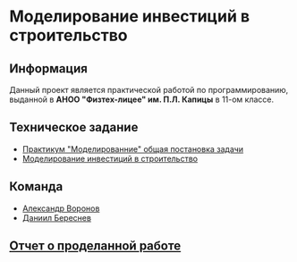 # Моделирование инвестиций в строительство

## Информация

Данный проект является практической работой по программированию, выданной в **АНОО "Физтех-лицее" им. П.Л. Капицы** в 11-ом классе.

## Техническое задание

- [Практикум "Моделированние" общая постановка задачи](doc/GlobalTask.md)
- [Моделирование инвестиций в строительство](doc/SpecificTask.md)

## Команда

- [Александр Воронов](https://github.com/sanai1)
- [Даниил Береснев](https://github.com/danberx)

## [Отчет о проделанной работе](REPORT.md)
